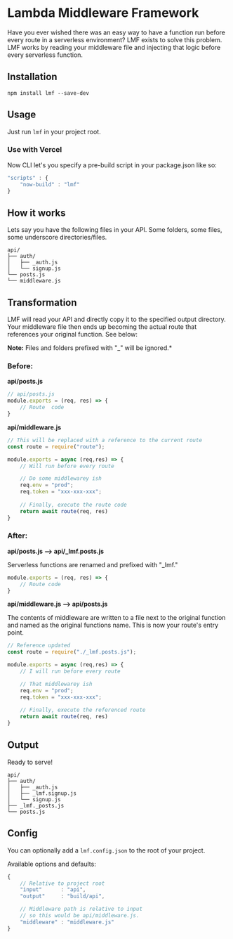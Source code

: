 # **Lambda Middleware Framework**

Have you ever wished there was an easy way to have a function run before every route in a serverless environment? LMF exists to solve this problem. LMF works by reading your middleware file and injecting that logic before every serverless function. 

## **Installation**
```npm install lmf --save-dev```

## **Usage**
Just run ```lmf``` in your project root.

### **Use with Vercel**
Now CLI let's you specify a pre-build script in your package.json like so:
```javascript
"scripts" : {
    "now-build" : "lmf"
}
```


## **How it works**
Lets say you have the following files in your API. Some folders, some files, some underscore directories/files.

```
api/
├── auth/
│   ├── _auth.js
│   └── signup.js
└── posts.js
└── middleware.js
```

## **Transformation**
LMF will read your API and directly copy it to the specified output directory. Your middleware file then ends up becoming the actual route that references your original function. See below:

**Note:** Files and folders prefixed with "_" will be ignored.*

### **Before:**

**api/posts.js**
```javascript
// api/posts.js
module.exports = (req, res) => {
    // Route  code
}

```

**api/middleware.js**
```javascript
// This will be replaced with a reference to the current route
const route = require("route");

module.exports = async (req,res) => {
    // Will run before every route

    // Do some middlewarey ish
    req.env = "prod";
    req.token = "xxx-xxx-xxx";
    
    // Finally, execute the route code
    return await route(req, res)
}
```


### **After:**


**api/posts.js --> api/_lmf.posts.js**

Serverless functions are renamed and prefixed with "_lmf."
```javascript
module.exports = (req, res) => {
    // Route code
}

```

**api/middleware.js --> api/posts.js**

The contents of middleware are written to a file next to the original function and named as the original functions name. This is now your route's entry point. 
```javascript
// Reference updated
const route = require("./_lmf.posts.js");

module.exports = async (req,res) => {
    // I will run before every route

    // That middlewarey ish
    req.env = "prod";
    req.token = "xxx-xxx-xxx";
    
    // Finally, execute the referenced route
    return await route(req, res)
}
```




## **Output**
Ready to serve!
```
api/
├── auth/
│   ├── _auth.js
│   ├── _lmf.signup.js
│   └── signup.js
├── _lmf._posts.js
└── posts.js
```

## **Config**
You can optionally add a ```lmf.config.json``` to the root of your project.

Available options and defaults:
```javascript
{
    // Relative to project root
    "input"      : "api",
    "output"     : "build/api",

    // Middleware path is relative to input
    // so this would be api/middleware.js.
    "middleware" : "middleware.js" 
}
```


